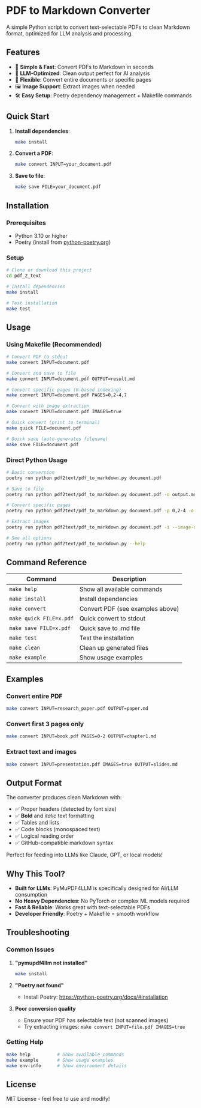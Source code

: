 # PDF to Markdown Converter

A simple Python script to convert text-selectable PDFs to clean Markdown format, optimized for LLM analysis and processing.

## Features

- 🚀 **Simple & Fast**: Convert PDFs to Markdown in seconds
- 🤖 **LLM-Optimized**: Clean output perfect for AI analysis
- 📄 **Flexible**: Convert entire documents or specific pages
- 🖼️ **Image Support**: Extract images when needed
- 🛠️ **Easy Setup**: Poetry dependency management + Makefile commands

## Quick Start

1. **Install dependencies**:
   ```bash
   make install
   ```

2. **Convert a PDF**:
   ```bash
   make convert INPUT=your_document.pdf
   ```

3. **Save to file**:
   ```bash
   make save FILE=your_document.pdf
   ```

## Installation

### Prerequisites
- Python 3.10 or higher
- Poetry (install from [python-poetry.org](https://python-poetry.org/docs/#installation))

### Setup
```bash
# Clone or download this project
cd pdf_2_text

# Install dependencies
make install

# Test installation
make test
```

## Usage

### Using Makefile (Recommended)

```bash
# Convert PDF to stdout
make convert INPUT=document.pdf

# Convert and save to file
make convert INPUT=document.pdf OUTPUT=result.md

# Convert specific pages (0-based indexing)
make convert INPUT=document.pdf PAGES=0,2-4,7

# Convert with image extraction
make convert INPUT=document.pdf IMAGES=true

# Quick convert (print to terminal)
make quick FILE=document.pdf

# Quick save (auto-generates filename)
make save FILE=document.pdf
```

### Direct Python Usage

```bash
# Basic conversion
poetry run python pdf2text/pdf_to_markdown.py document.pdf

# Save to file
poetry run python pdf2text/pdf_to_markdown.py document.pdf -o output.md

# Convert specific pages
poetry run python pdf2text/pdf_to_markdown.py document.pdf -p 0,2-4 -o output.md

# Extract images
poetry run python pdf2text/pdf_to_markdown.py document.pdf -i --image-dir images

# See all options
poetry run python pdf2text/pdf_to_markdown.py --help
```

## Command Reference

| Command | Description |
|---------|-------------|
| `make help` | Show all available commands |
| `make install` | Install dependencies |
| `make convert` | Convert PDF (see examples above) |
| `make quick FILE=x.pdf` | Quick convert to stdout |
| `make save FILE=x.pdf` | Quick save to .md file |
| `make test` | Test the installation |
| `make clean` | Clean up generated files |
| `make example` | Show usage examples |

## Examples

### Convert entire PDF
```bash
make convert INPUT=research_paper.pdf OUTPUT=paper.md
```

### Convert first 3 pages only
```bash
make convert INPUT=book.pdf PAGES=0-2 OUTPUT=chapter1.md
```

### Extract text and images
```bash
make convert INPUT=presentation.pdf IMAGES=true OUTPUT=slides.md
```

## Output Format

The converter produces clean Markdown with:
- ✅ Proper headers (detected by font size)
- ✅ **Bold** and *italic* text formatting
- ✅ Tables and lists
- ✅ Code blocks (monospaced text)
- ✅ Logical reading order
- ✅ GitHub-compatible markdown syntax

Perfect for feeding into LLMs like Claude, GPT, or local models!

## Why This Tool?

- **Built for LLMs**: PyMuPDF4LLM is specifically designed for AI/LLM consumption
- **No Heavy Dependencies**: No PyTorch or complex ML models required
- **Fast & Reliable**: Works great with text-selectable PDFs
- **Developer Friendly**: Poetry + Makefile = smooth workflow

## Troubleshooting

### Common Issues

1. **"pymupdf4llm not installed"**
   ```bash
   make install
   ```

2. **"Poetry not found"**
   - Install Poetry: https://python-poetry.org/docs/#installation

3. **Poor conversion quality**
   - Ensure your PDF has selectable text (not scanned images)
   - Try extracting images: `make convert INPUT=file.pdf IMAGES=true`

### Getting Help

```bash
make help          # Show available commands
make example       # Show usage examples
make env-info      # Show environment details
```

## License

MIT License - feel free to use and modify!